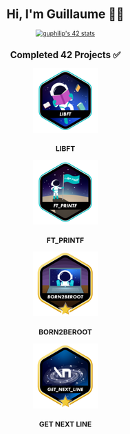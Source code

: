 <div align="center">
    <h1>Hi, I'm Guillaume 👨‍💻</h1>
<a href="https://github.com/oakoudad/badge42">
<img src="https://badge.mediaplus.ma/colorfulwaves/guphilip?1337Badge=off&UM6P=off" alt="guphilip's 42 stats">
</a>
</div>
<div align="center">
    <h2>Completed 42 Projects ✅</h2>
        <div>
        <a href="https://github.com/LaGuibole/LIBFT"><img src="/assets/libfte.png"></a>
        <h3>LIBFT</h3>
        </div>
        <div>
        <a href="https://github.com/LaGuibole/LIBFT"><img src="/assets/ft_printfe.png"></a>
        <h3>FT_PRINTF</h3>
        </div>
        <div>
        <a href="https://github.com/LaGuibole/LIBFT"><img src="/assets/born2berootm.png"></a>
        <h3>BORN2BEROOT</h3>
        </div>
        <div>
        <a href="https://github.com/LaGuibole/LIBFT"><img src="/assets/get_next_linem.png"></a>
        <h3>GET NEXT LINE</h3>
        </div>
</div>
